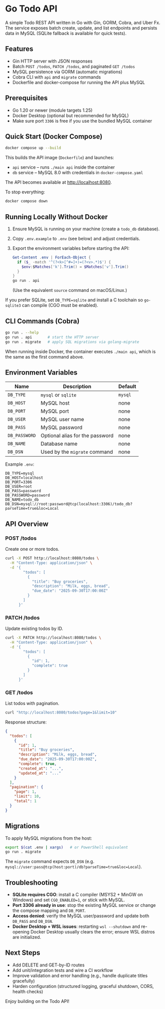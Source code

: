 # Go Todo API

A simple Todo REST API written in Go with Gin, GORM, Cobra, and Uber Fx. The service exposes batch create, update, and list endpoints and persists data in MySQL (SQLite fallback is available for quick tests).

## Features

- Gin HTTP server with JSON responses
- Batch `POST /todos`, `PATCH /todos`, and paginated `GET /todos`
- MySQL persistence via GORM (automatic migrations)
- Cobra CLI with `api` and `migrate` commands
- Dockerfile and docker-compose for running the API plus MySQL

## Prerequisites

- Go 1.20 or newer (module targets 1.25)
- Docker Desktop (optional but recommended for MySQL)
- Make sure port `3306` is free if you use the bundled MySQL container

## Quick Start (Docker Compose)

```bash
docker compose up --build
```

This builds the API image (`Dockerfile`) and launches:

- `api` service – runs `./main api` inside the container
- `db` service – MySQL 8.0 with credentials in `docker-compose.yaml`

The API becomes available at <http://localhost:8080>.

To stop everything:

```bash
docker compose down
```

## Running Locally Without Docker

1. Ensure MySQL is running on your machine (create a `todo_db` database).
2. Copy `.env.example` to `.env` (see below) and adjust credentials.
3. Export the environment variables before starting the API:

   ```powershell
   Get-Content .env | ForEach-Object {
     if ($_ -match '^(?<k>[^#=]+)=(?<v>.*)$') {
       $env:$Matches['k'].Trim() = $Matches['v'].Trim()
     }
   }
   go run . api
   ```

   (Use the equivalent `source` command on macOS/Linux.)

If you prefer SQLite, set `DB_TYPE=sqlite` and install a C toolchain so `go-sqlite3` can compile (CGO must be enabled).

## CLI Commands (Cobra)

```bash
go run . --help
go run . api       # start the HTTP server
go run . migrate   # apply SQL migrations via golang-migrate
```

When running inside Docker, the container executes `./main api`, which is the same as the first command above.

## Environment Variables

| Name         | Description                            | Default |
|--------------|----------------------------------------|---------|
| `DB_TYPE`    | `mysql` or `sqlite`                    | `mysql` |
| `DB_HOST`    | MySQL host                             | none    |
| `DB_PORT`    | MySQL port                             | none    |
| `DB_USER`    | MySQL user name                        | none    |
| `DB_PASS`    | MySQL password                         | none    |
| `DB_PASSWORD`| Optional alias for the password        | none    |
| `DB_NAME`    | Database name                          | none    |
| `DB_DSN`     | Used by the `migrate` command          | none    |

Example `.env`:

```
DB_TYPE=mysql
DB_HOST=localhost
DB_PORT=3306
DB_USER=root
DB_PASS=password
DB_PASSWORD=password
DB_NAME=todo_db
DB_DSN=mysql://root:password@tcp(localhost:3306)/todo_db?parseTime=true&loc=Local
```

## API Overview

### POST /todos

Create one or more todos.

```bash
curl -X POST http://localhost:8080/todos \
  -H "Content-Type: application/json" \
  -d '{
        "todos": [
          {
            "title": "Buy groceries",
            "description": "Milk, eggs, bread",
            "due_date": "2025-09-30T17:00:00Z"
          }
        ]
      }'
```

### PATCH /todos

Update existing todos by ID.

```bash
curl -X PATCH http://localhost:8080/todos \
  -H "Content-Type: application/json" \
  -d '{
        "todos": [
          {
            "id": 1,
            "complete": true
          }
        ]
      }'
```

### GET /todos

List todos with pagination.

```bash
curl "http://localhost:8080/todos?page=1&limit=10"
```

Response structure:

```json
{
  "todos": [
    {
      "id": 1,
      "title": "Buy groceries",
      "description": "Milk, eggs, bread",
      "due_date": "2025-09-30T17:00:00Z",
      "complete": true,
      "created_at": "...",
      "updated_at": "..."
    }
  ],
  "pagination": {
    "page": 1,
    "limit": 10,
    "total": 1
  }
}
```

## Migrations

To apply MySQL migrations from the host:

```bash
export $(cat .env | xargs)   # or PowerShell equivalent
go run . migrate
```

The `migrate` command expects `DB_DSN` (e.g. `mysql://user:pass@tcp(host:port)/db?parseTime=true&loc=Local`).

## Troubleshooting

- **SQLite requires CGO**: install a C compiler (MSYS2 + MinGW on Windows) and set `CGO_ENABLED=1`, or stick with MySQL.
- **Port 3306 already in use**: stop the existing MySQL service or change the compose mapping and `DB_PORT`.
- **Access denied**: verify the MySQL user/password and update both `DB_PASS` and `DB_DSN`.
- **Docker Desktop + WSL issues**: restarting `wsl --shutdown` and re-opening Docker Desktop usually clears the error; ensure WSL distros are initialized.

## Next Steps

- Add DELETE and GET-by-ID routes
- Add unit/integration tests and wire a CI workflow
- Improve validation and error handling (e.g., handle duplicate titles gracefully)
- Harden configuration (structured logging, graceful shutdown, CORS, health checks)

Enjoy building on the Todo API!


